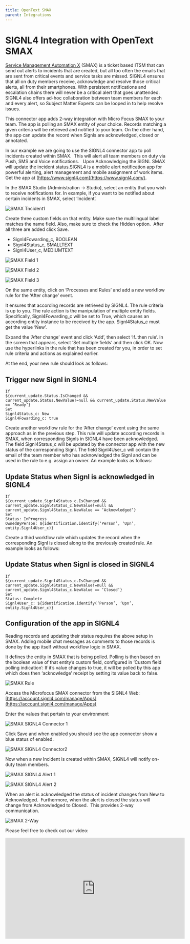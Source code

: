 ```yaml
---
title: OpenText SMAX
parent: Integrations
---
```


# SIGNL4 Integration with OpenText SMAX

[Service Management Automation X](https://www.microfocus.com/en-us/products/service-management-automation-suite/overview) (SMAX) is a ticket based ITSM that can send out alerts to incidents that are created, but all too often the emails that are sent from critical events and service tasks are missed. SIGNL4 ensures that all on duty members receive, acknowledge and resolve those critical alerts, all from their smartphones. With persistent notifications and escalation chains there will never be a critical alert that goes unattended. SIGNL4 also offers ad-hoc collaboration between team members for each and every alert, so Subject Matter Experts can be looped in to help resolve issues.

This connector app adds 2-way integration with Micro Focus SMAX to your team. The app is polling an SMAX entity of your choice. Records matching a given criteria will be retrieved and notified to your team. On the other hand, the app can update the record when Signls are acknowledged, closed or annotated.

In our example we are going to use the SIGNL4 connector app to poll incidents created within SMAX.  This will alert all team members on duty via Push, SMS and Voice notifications.   Upon Acknowledging the SIGNL SMAX will update the incident status.SIGNL4 is a mobile alert notification app for powerful alerting, alert management and mobile assignment of work items.  Get the app at [https://www.signl4.com](https://www.signl4.com/).

In the SMAX Studio (Administration -> Studio), select an entity that you wish to receive notifications for. In example, if you want to be notified about certain incidents in SMAX, select ‘Incident’.

![SMAX Tncident1](smax-incident.png)

Create three custom fields on that entity. Make sure the multilingual label matches the name field. Also, make sure to check the Hidden option.  After all three are added click Save.

- Signl4Fowarding_c, BOOLEAN
- Signl4Status_c, SMALLTEXT
- Signl4User_c, MEDIUMTEXT

![SMAX Field 1](smax-field-1.png)

![SMAX Field 2](smax-field-2.png)

![SMAX Field 3](smax-field-3.png)

On the same entity, click on ‘Processes and Rules’ and add a new workflow rule for the ‘After change’ event.

It ensures that according records are retrieved by SIGNL4. The rule criteria is up to you. The rule action is the manipulation of multiple entity fields. Specifically, Signl4Fowarding_c will be set to True, which causes an according entity instance to be received by the app. Signl4Status_c must get the value ‘New’.

Expand the ‘After change’ event and click ‘Add’, then select ‘If..then rule’. In the screen that appears, select ‘Set multiple fields’ and then click OK. Now use the hyperlinks in the rule that has been created for you, in order to set rule criteria and actions as explained earlier.

At the end, your new rule should look as follows:

## Trigger new Signl in SIGNL4

```
If
${current_update.Status.IsChanged && current_update.Status.NewValue!=null && current_update.Status.NewValue == ‘Ready’}
Set
Signl4Status_c: New
Signl4Fowarding_c: true
```

Create another workflow rule for the ‘After change’ event using the same approach as in the previous step. This rule will update according records in SMAX, when corresponding Signls in SIGNL4 have been acknowledged. The field Signl4Status_c will be updated by the connector app with the new status of the corresponding Signl. The field Signl4User_c will contain the email of the team member who has acknowledged the Signl and can be used in the rule to e.g. assign an owner. An example looks as follows:

## Update Status when Signl is acknowledged in SIGNL4

```
If
${current_update.Signl4Status_c.IsChanged && current_update.Signl4Status_c.NewValue!=null && current_update.Signl4Status_c.NewValue == ‘Acknowledged’}
Set
Status: InProgress
OwnedByPerson: ${identification.identify(‘Person’, ‘Upn’, entity.Signl4User_c)}
```

Create a third workflow rule which updates the record when the corresponding Signl is closed along to the previously created rule. An example looks as follows:

## Update Status when Signl is closed in SIGNL4

```
If
${current_update.Signl4Status_c.IsChanged && current_update.Signl4Status_c.NewValue!=null && current_update.Signl4Status_c.NewValue == ‘Closed’}
Set
Status: Complete
Signl4User_c: ${identification.identify(‘Person’, ‘Upn’, entity.Signl4User_c)}
```

## Configuration of the app in SIGNL4

Reading records and updating their status requires the above setup in SMAX. Adding mobile chat messages as comments to those records is done by the app itself without workflow logic in SMAX.

It defines the entity in SMAX that is being polled. Polling is then based on the boolean value of that entity’s custom field, configured in ‘Custom field polling indication’: If it’s value changes to true, it will be polled by this app which does then ‘acknowledge’ receipt by setting its value back to false.

![SMAX Rule](smax-rule.png)

Access the Microfocus SMAX connector from the SIGNL4 Web: [https://account.signl4.com/manage/Apps](https://account.signl4.com/manage/Apps)

Enter the values that pertain to your environment

![SMAX SIGNL4 Connector 1](smax-s4-connector-1.png)

Click Save and when enabled you should see the app connector show a blue status of enabled.

![SMAX SIGNL4 Connector2](smax-s4-connector-2.png)

Now when a new Incident is created within SMAX, SIGNL4 will notify on-duty team members.

![SMAX SIGNL4 Alert 1](smax-s4-alert-1.png)

![SMAX SIGNL4 Alert 2](smax-s4-alert-2.png)

When an alert is acknowledged the status of incident changes from New to Acknowledged.  Furthermore, when the alert is closed the status will change from Acknowledged to Closed.  This provides 2-way communication.

![SMAX 2-Way](smax-2way.png)

Please feel free to check out our video:

<iframe width="560" height="315" src="https://www.youtube.com/embed/0CoQg-8fgjo?si=g3qEtxTmFt9_VCH3" title="YouTube video player" frameborder="0" allow="accelerometer; autoplay; clipboard-write; encrypted-media; gyroscope; picture-in-picture; web-share" referrerpolicy="strict-origin-when-cross-origin" allowfullscreen></iframe>
